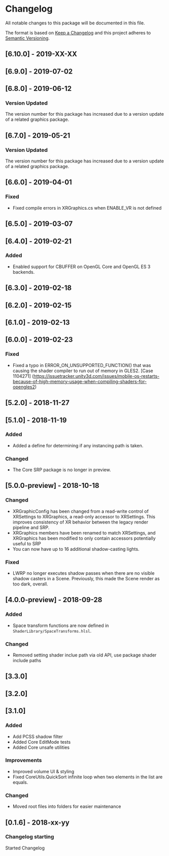 # Changelog
All notable changes to this package will be documented in this file.

The format is based on [Keep a Changelog](http://keepachangelog.com/en/1.0.0/)
and this project adheres to [Semantic Versioning](http://semver.org/spec/v2.0.0.html).

## [6.10.0] - 2019-XX-XX

## [6.9.0] - 2019-07-02

## [6.8.0] - 2019-06-12

### Version Updated
The version number for this package has increased due to a version update of a related graphics package.

## [6.7.0] - 2019-05-21

### Version Updated
The version number for this package has increased due to a version update of a related graphics package.

## [6.6.0] - 2019-04-01
### Fixed
- Fixed compile errors in XRGraphics.cs when ENABLE_VR is not defined

## [6.5.0] - 2019-03-07

## [6.4.0] - 2019-02-21
### Added
- Enabled support for CBUFFER on OpenGL Core and OpenGL ES 3 backends.

## [6.3.0] - 2019-02-18

## [6.2.0] - 2019-02-15

## [6.1.0] - 2019-02-13

## [6.0.0] - 2019-02-23
### Fixed
- Fixed a typo in ERROR_ON_UNSUPPORTED_FUNCTION() that was causing the shader compiler to run out of memory in GLES2. [Case 1104271] (https://issuetracker.unity3d.com/issues/mobile-os-restarts-because-of-high-memory-usage-when-compiling-shaders-for-opengles2)

## [5.2.0] - 2018-11-27

## [5.1.0] - 2018-11-19
### Added
- Added a define for determining if any instancing path is taken.

### Changed
- The Core SRP package is no longer in preview.

## [5.0.0-preview] - 2018-10-18
### Changed
- XRGraphicConfig has been changed from a read-write control of XRSettings to XRGraphics, a read-only accessor to XRSettings. This improves consistency of XR behavior between the legacy render pipeline and SRP.
- XRGraphics members have been renamed to match XRSettings, and XRGraphics has been modified to only contain accessors potentially useful to SRP
- You can now have up to 16 additional shadow-casting lights.
### Fixed
- LWRP no longer executes shadow passes when there are no visible shadow casters in a Scene. Previously, this made the Scene render as too dark, overall.


## [4.0.0-preview] - 2018-09-28
### Added
- Space transform functions are now defined in `ShaderLibrary/SpaceTransforms.hlsl`.
### Changed
- Removed setting shader inclue path via old API, use package shader include paths

## [3.3.0]

## [3.2.0]

## [3.1.0]

### Added
- Add PCSS shadow filter
- Added Core EditMode tests
- Added Core unsafe utilities

### Improvements
- Improved volume UI & styling
- Fixed CoreUtils.QuickSort infinite loop when two elements in the list are equals.

### Changed
- Moved root files into folders for easier maintenance

## [0.1.6] - 2018-xx-yy

### Changelog starting

Started Changelog
